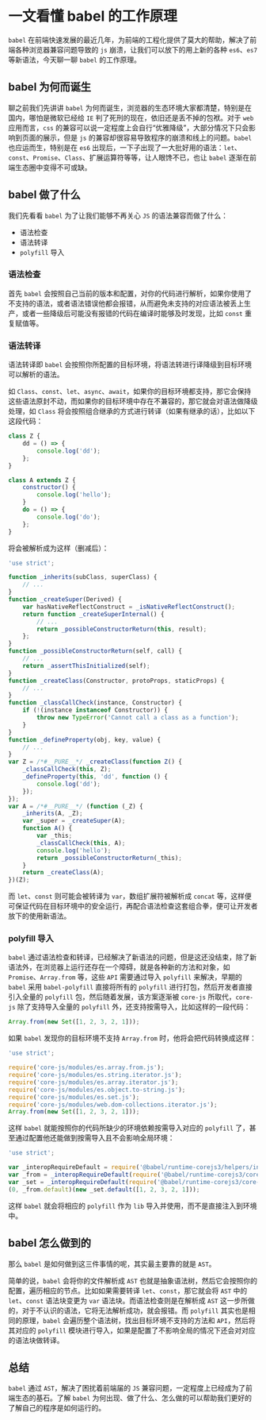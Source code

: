 # 一文看懂 babel 的工作原理

`babel` 在前端快速发展的最近几年，为前端的工程化提供了莫大的帮助，解决了前端各种浏览器兼容问题导致的 `js` 崩溃，让我们可以放下的用上新的各种 `es6`、`es7` 等新语法，今天聊一聊 `babel` 的工作原理。

## babel 为何而诞生

聊之前我们先讲讲 `babel` 为何而诞生，浏览器的生态环境大家都清楚，特别是在国内，哪怕是微软已经给 `IE` 判了死刑的现在，依旧还是丢不掉的包袱。对于 `web` 应用而言，`css` 的兼容可以说一定程度上会自行“优雅降级”，大部分情况下只会影响到页面的展示，但是 `js` 的兼容却很容易导致程序的崩溃和线上的问题。`babel` 也应运而生，特别是在 `es6` 出现后，一下子出现了一大批好用的语法：`let`、`const`、`Promise`、`Class`、扩展运算符等等，让人眼馋不已，也让 `babel` 逐渐在前端生态圈中变得不可或缺。

## babel 做了什么

我们先看看 `babel` 为了让我们能够不再关心 `JS` 的语法兼容而做了什么：

-   语法检查
-   语法转译
-   `polyfill` 导入

### 语法检查

首先 `babel` 会按照自己当前的版本和配置，对你的代码进行解析，如果你使用了不支持的语法，或者语法错误他都会报错，从而避免未支持的对应语法被丢上生产，或者一些降级后可能没有报错的代码在编译时能够及时发现，比如 `const` 重复赋值等。

### 语法转译

语法转译即 `babel` 会按照你所配置的目标环境，将语法转进行译降级到目标环境可以解析的语法。

如 `Class`、`const`、`let`、`async`、`await`，如果你的目标环境都支持，那它会保持这些语法原封不动，而如果你的目标环境中存在不兼容的，那它就会对语法做降级处理，如 `Class` 将会按照组合继承的方式进行转译（如果有继承的话），比如以下这段代码：

```js
class Z {
    dd = () => {
        console.log('dd');
    };
}

class A extends Z {
    constructor() {
        console.log('hello');
    }
    do = () => {
        console.log('do');
    };
}
```

将会被解析成为这样（删减后）：

```js
'use strict';

function _inherits(subClass, superClass) {
    // ...
}
function _createSuper(Derived) {
    var hasNativeReflectConstruct = _isNativeReflectConstruct();
    return function _createSuperInternal() {
        // ...
        return _possibleConstructorReturn(this, result);
    };
}
function _possibleConstructorReturn(self, call) {
    // ...
    return _assertThisInitialized(self);
}
function _createClass(Constructor, protoProps, staticProps) {
    // ...
}
function _classCallCheck(instance, Constructor) {
    if (!(instance instanceof Constructor)) {
        throw new TypeError('Cannot call a class as a function');
    }
}
function _defineProperty(obj, key, value) {
    // ...
}
var Z = /*#__PURE__*/ _createClass(function Z() {
    _classCallCheck(this, Z);
    _defineProperty(this, 'dd', function () {
        console.log('dd');
    });
});
var A = /*#__PURE__*/ (function (_Z) {
    _inherits(A, _Z);
    var _super = _createSuper(A);
    function A() {
        var _this;
        _classCallCheck(this, A);
        console.log('hello');
        return _possibleConstructorReturn(_this);
    }
    return _createClass(A);
})(Z);
```

而 `let`、`const` 则可能会被转译为 `var`，数组扩展符被解析成 `concat` 等，这样便可保证代码在目标环境中的安全运行，再配合语法检查这套组合拳，便可让开发者放下的使用新语法。

### polyfill 导入

`babel` 通过语法检查和转译，已经解决了新语法的问题，但是这还没结束，除了新语法外，在浏览器上运行还存在一个障碍，就是各种新的方法和对象，如 `Promise`、`Array.from` 等，这些 `API` 需要通过导入 `polyfill` 来解决，早期的 `babel` 采用 `babel-polyfill` 直接将所有的 `polyfill` 进行打包，然后开发者直接引入全量的 `polyfill` 包，然后随着发展，该方案逐渐被 `core-js` 所取代，`core-js` 除了支持导入全量的 `polyfill` 外，还支持按需导入，比如这样的一段代码：

```js
Array.from(new Set([1, 2, 3, 2, 1]));
```

如果 `babel` 发现你的目标环境不支持 `Array.from` 时，他将会把代码转换成这样：

```js
'use strict';

require('core-js/modules/es.array.from.js');
require('core-js/modules/es.string.iterator.js');
require('core-js/modules/es.array.iterator.js');
require('core-js/modules/es.object.to-string.js');
require('core-js/modules/es.set.js');
require('core-js/modules/web.dom-collections.iterator.js');
Array.from(new Set([1, 2, 3, 2, 1]));
```

这样 `babel` 就能按照你的代码所缺少的环境依赖按需导入对应的 `polyfill` 了，甚至通过配置他还能做到按需导入且不会影响全局环境：

```js
'use strict';

var _interopRequireDefault = require('@babel/runtime-corejs3/helpers/interopRequireDefault');
var _from = _interopRequireDefault(require('@babel/runtime-corejs3/core-js-stable/array/from'));
var _set = _interopRequireDefault(require('@babel/runtime-corejs3/core-js-stable/set'));
(0, _from.default)(new _set.default([1, 2, 3, 2, 1]));
```

这样 `babel` 就会将相应的 `polyfill` 作为 `lib` 导入并使用，而不是直接注入到环境中。

## babel 怎么做到的

那么 `babel` 是如何做到这三件事情的呢，其实最主要靠的就是 `AST`。

简单的说，`babel` 会将你的文件解析成 `AST` 也就是抽象语法树，然后它会按照你的配置，遍历相应的节点。比如如果需要转译 `let`、`const`，那它就会将 `AST` 中的 `let`、`const` 语法块变更为 `var` 语法块。而语法检查则是在解析成 `AST` 这一步所做的，对于不认识的语法，它将无法解析成功，就会报错。而 `polyfill` 其实也是相同的原理，`babel` 会遍历整个语法树，找出目标环境不支持的方法和 `API`，然后将其对应的 `polyfill` 模块进行导入，如果是配置了不影响全局的情况下还会对对应的语法块做转译。

## 总结

`babel` 通过 `AST`，解决了困扰着前端届的 `JS` 兼容问题，一定程度上已经成为了前端生态的基石。了解 `babel` 为何出现、做了什么、怎么做的可以帮助我们更好的了解自己的程序是如何运行的。
